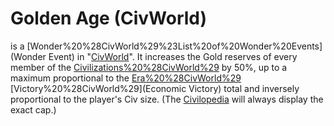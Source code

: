 # Golden Age (CivWorld)

 is a [Wonder%20%28CivWorld%29%23List%20of%20Wonder%20Events](Wonder Event) in "[CivWorld](CivWorld)". It increases the Gold reserves of every member of the [Civilizations%20%28CivWorld%29](Civilization) by 50%, up to a maximum proportional to the [Era%20%28CivWorld%29](Era's) [Victory%20%28CivWorld%29](Economic Victory) total and inversely proportional to the player's Civ size. (The [Civilopedia](Civilopedia) will always display the exact cap.)